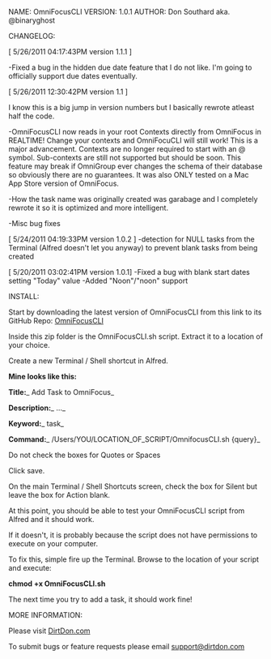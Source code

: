 NAME: OmniFocusCLI
VERSION: 1.0.1
AUTHOR:	Don Southard aka. @binaryghost

CHANGELOG:

[ 5/26/2011 04:17:43PM version 1.1.1 ]

-Fixed a bug in the hidden due date feature that I do not like. I'm going to officially support due dates eventually.

[ 5/26/2011 12:30:42PM version 1.1 ]

I know this is a big jump in version numbers but I basically rewrote atleast half the code. 

-OmniFocusCLI now reads in your root Contexts directly from OmniFocus in REALTIME! Change your contexts and OmniFocuCLI will still work! This is a major advancement. Contexts are no longer required to start with an @ symbol. Sub-contexts are still not supported but should be soon. This feature may break if OmniGroup ever changes the schema of their database so obviously there are no guarantees. It was also ONLY tested on a Mac App Store version of OmniFocus.

-How the task name was originally created was garabage and I completely rewrote it so it is optimized and more intelligent. 

-Misc bug fixes

[ 5/24/2011 04:19:33PM version 1.0.2 ]
-detection for NULL tasks from the Terminal (Alfred doesn't let you anyway) to prevent blank tasks from being created

[ 5/20/2011 03:02:41PM version 1.0.1]
-Fixed a bug with blank start dates setting "Today" value
-Added "Noon"/"noon" support


INSTALL:

Start by downloading the latest version of OmniFocusCLI from this link to its GitHub Repo: [OmniFocusCLI](https://github.com/binaryghost/OmniFocusCLI/zipball/master)

Inside this zip folder is the OmniFocusCLI.sh script. Extract it to a location of your choice.

Create a new Terminal / Shell shortcut in Alfred.

**Mine looks like this:**

**Title:**_ Add Task to OmniFocus_

**Description:**_ ..._

**Keyword:**_ task_

**Command:**_ /Users/YOU/LOCATION_OF_SCRIPT/OmnifocusCLI.sh {query}_

Do not check the boxes for Quotes or Spaces

Click save.

On the main Terminal / Shell Shortcuts screen, check the box for Silent but leave the box for Action blank.

At this point, you should be able to test your OmniFocusCLI script from Alfred and it should work.

If it doesn't, it is probably because the script does not have permissions to execute on your computer.

To fix this, simple fire up the Terminal. Browse to the location of your script and execute:

**chmod +x OmniFocusCLI.sh**

The next time you try to add a task, it should work fine!

MORE INFORMATION:

Please visit [DirtDon.com](http://www.dirtdon.com/?p=963)

To submit bugs or feature requests please email [support@dirtdon.com](mailto:support@dirtdon.com)

